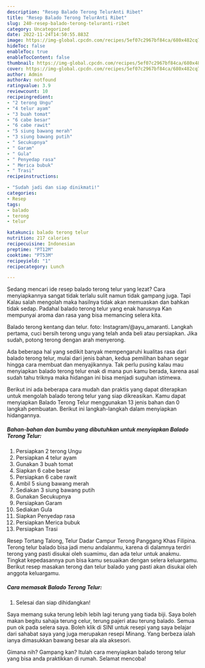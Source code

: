 ```yaml
---
description: "Resep Balado Terong TelurAnti Ribet"
title: "Resep Balado Terong TelurAnti Ribet"
slug: 240-resep-balado-terong-teluranti-ribet
category: Uncategorized
date: 2022-11-24T14:50:55.883Z
image: https://img-global.cpcdn.com/recipes/5ef07c2967bf84ca/680x482cq70/balado-terong-telur-foto-resep-utama.jpg
hideToc: false
enableToc: true
enableTocContent: false
thumbnail: https://img-global.cpcdn.com/recipes/5ef07c2967bf84ca/680x482cq70/balado-terong-telur-foto-resep-utama.jpg
cover: https://img-global.cpcdn.com/recipes/5ef07c2967bf84ca/680x482cq70/balado-terong-telur-foto-resep-utama.jpg
author: Admin
authorAv: notfound
ratingvalue: 3.9
reviewcount: 10
recipeingredient:
- "2 terong Ungu"
- "4 telur ayam"
- "3 buah tomat"
- "6 cabe besar"
- "6 cabe rawit"
- "5 siung bawang merah"
- "3 siung bawang putih"
- " Secukupnya"
- " Garam"
- " Gula"
- " Penyedap rasa"
- " Merica bubuk"
- " Trasi"
recipeinstructions:

- "Sudah jadi dan siap dinikmati!"
categories:
- Resep
tags:
- balado
- terong
- telur

katakunci: balado terong telur 
nutrition: 217 calories
recipecuisine: Indonesian
preptime: "PT12M"
cooktime: "PT53M"
recipeyield: "1"
recipecategory: Lunch

---
```



Sedang mencari ide resep balado terong telur yang lezat? Cara menyiapkannya sangat tidak terlalu sulit namun tidak gampang juga. Tapi Kalau salah mengolah maka hasilnya tidak akan memuaskan dan bahkan tidak sedap. Padahal balado terong telur yang enak harusnya Kan mempunyai aroma dan rasa yang bisa memancing selera kita.


Balado terong kentang dan telur. foto: Instagram/@ayu_amaranti. Langkah pertama, cuci bersih terong ungu yang telah anda beli atau persiapkan. Jika sudah, potong terong dengan arah menyerong.

Ada beberapa hal yang sedikit banyak mempengaruhi kualitas rasa dari balado terong telur, mulai dari jenis bahan, kedua pemilihan bahan segar hingga cara membuat dan menyajikannya. Tak perlu pusing kalau mau menyiapkan balado terong telur enak di mana pun kamu berada, karena asal sudah tahu triknya maka hidangan ini bisa menjadi suguhan istimewa.


Berikut ini ada beberapa cara mudah dan praktis yang dapat diterapkan untuk mengolah balado terong telur yang siap dikreasikan. Kamu dapat menyiapkan Balado Terong Telur menggunakan 13 jenis bahan dan 0 langkah pembuatan. Berikut ini langkah-langkah dalam menyiapkan hidangannya.

<!--inarticleads1-->

##### Bahan-bahan dan bumbu yang dibutuhkan untuk menyiapkan Balado Terong Telur:

1. Persiapkan 2 terong Ungu
1. Persiapkan 4 telur ayam
1. Gunakan 3 buah tomat
1. Siapkan 6 cabe besar
1. Persiapkan 6 cabe rawit
1. Ambil 5 siung bawang merah
1. Sediakan 3 siung bawang putih
1. Gunakan  Secukupnya
1. Persiapkan  Garam
1. Sediakan  Gula
1. Siapkan  Penyedap rasa
1. Persiapkan  Merica bubuk
1. Persiapkan  Trasi


Resep Tortang Talong, Telur Dadar Campur Terong Panggang Khas Filipina. Terong telur balado bisa jadi menu andalanmu, karena di dalamnya terdiri terong yang pasti disukai oleh suamimu, dan ada telur untuk anakmu. Tingkat kepedasannya pun bisa kamu sesuaikan dengan selera keluargamu. Berikut resep masakan terong dan telur balado yang pasti akan disukai oleh anggota keluargamu. 

<!--inarticleads2-->

##### Cara memasak Balado Terong Telur:


1. Selesai dan siap dihidangkan!

Saya memang suka terung lebih lebih lagi terung yang tiada biji. Saya boleh makan begitu sahaja terung celur, terung pajeri atau terung balado. Semua pun ok pada selera saya. Boleh klik di SINI untuk resepi yang saya belajar dari sahabat saya yang juga merupakan resepi Minang. Yang berbeza ialah ianya dimasukkan bawang besar ala ala aksesori. 

Gimana nih? Gampang kan? Itulah cara menyiapkan balado terong telur yang bisa anda praktikkan di rumah. Selamat mencoba!
